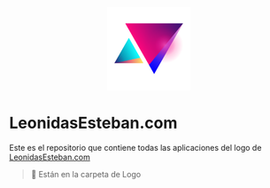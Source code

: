 <p align="center">
  <img src="Logo/LeonidasEsteban-destello-envolvente-cuadrada.png"
    width="150" height="150"/>
</p>

# LeonidasEsteban.com

Este es el repositorio que contiene todas las aplicaciones del logo de [LeonidasEsteban.com](https://leonidasesteban.com/)

> :star2: Están en la carpeta de Logo
